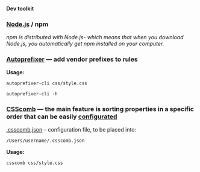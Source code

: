 #### Dev toolkit

### [Node.js](https://nodejs.org/en/) / npm


_npm is distributed with Node.js- which means that when you download Node.js, you automatically get npm installed on your computer._




### [Autoprefixer](https://github.com/postcss/autoprefixer) — add vendor prefixes to rules

**Usage:**
```
autoprefixer-cli css/style.css

autoprefixer-cli -h
```


### [CSScomb](http://csscomb.com) — the main feature is sorting properties in a specific order that can be easily [configurated](https://github.com/csscomb/csscomb.js/blob/dev/doc/options.md#sort-order-fallback)

[.csscomb.json](https://github.com/maxdmitriev/hello-world/blob/master/_.csscomb.json) – configuration file, to be placed into: 
```
/Users/username/.csscomb.json
```

**Usage:**
```
csscomb css/style.css
```



